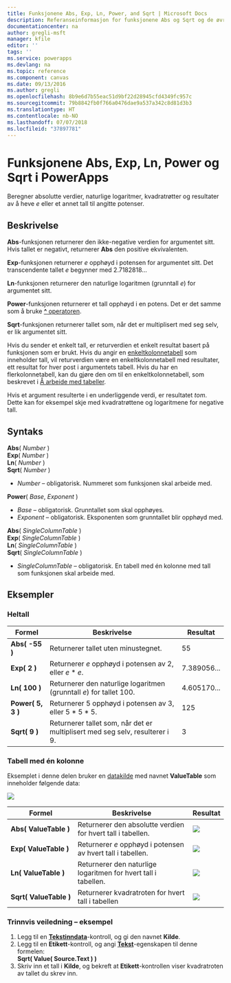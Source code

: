 ```yaml
---
title: Funksjonene Abs, Exp, Ln, Power, and Sqrt | Microsoft Docs
description: Referanseinformasjon for funksjonene Abs og Sqrt og de øvrige funksjonene i PowerApps, inkludert syntaks og eksempler
documentationcenter: na
author: gregli-msft
manager: kfile
editor: ''
tags: ''
ms.service: powerapps
ms.devlang: na
ms.topic: reference
ms.component: canvas
ms.date: 09/13/2016
ms.author: gregli
ms.openlocfilehash: 8b9e6d7b55eac51d9bf22d28945cfd4349fc957c
ms.sourcegitcommit: 79b8842fb0f766a0476dae9a537a342c8d81d3b3
ms.translationtype: HT
ms.contentlocale: nb-NO
ms.lasthandoff: 07/07/2018
ms.locfileid: "37897781"
---
```

# <a name="abs-exp-ln-power-and-sqrt-functions-in-powerapps"></a>Funksjonene Abs, Exp, Ln, Power og Sqrt i PowerApps
Beregner absolutte verdier, naturlige logaritmer, kvadratrøtter og resultater av å heve *e* eller et annet tall til angitte potenser.

## <a name="description"></a>Beskrivelse
**Abs**-funksjonen returnerer den ikke-negative verdien for argumentet sitt. Hvis tallet er negativt, returnerer **Abs** den positive ekvivalenten.

**Exp**-funksjonen returnerer *e* opphøyd i potensen for argumentet sitt.  Det transcendente tallet *e* begynner med 2.7182818...

**Ln**-funksjonen returnerer den naturlige logaritmen (grunntall *e*) for argumentet sitt.

**Power**-funksjonen returnerer et tall opphøyd i en potens.  Det er det samme som å bruke [**^** operatoren](operators.md).

**Sqrt**-funksjonen returnerer tallet som, når det er multiplisert med seg selv, er lik argumentet sitt.

Hvis du sender et enkelt tall, er returverdien et enkelt resultat basert på funksjonen som er brukt.  Hvis du angir en [enkeltkolonnetabell](../working-with-tables.md) som inneholder tall, vil returverdien være en enkeltkolonnetabell med resultater, ett resultat for hver post i argumentets tabell. Hvis du har en flerkolonnetabell, kan du gjøre den om til en enkeltkolonnetabell, som beskrevet i [Å arbeide med tabeller](../working-with-tables.md).  

Hvis et argument resulterte i en underliggende verdi, er resultatet *tom*.  Dette kan for eksempel skje med kvadratrøttene og logaritmene for negative tall.

## <a name="syntax"></a>Syntaks
**Abs**( *Number* )<br>**Exp**( *Number* )<br>**Ln**( *Number* )<br>**Sqrt**( *Number* )

* *Number* – obligatorisk. Nummeret som funksjonen skal arbeide med.

**Power**( *Base*, *Exponent* )

* *Base* – obligatorisk. Grunntallet som skal opphøyes.
* *Exponent* – obligatorisk. Eksponenten som grunntallet blir opphøyd med.

**Abs**( *SingleColumnTable* )<br>**Exp**( *SingleColumnTable* )<br>**Ln**( *SingleColumnTable* )<br>**Sqrt**( *SingleColumnTable* )

* *SingleColumnTable* – obligatorisk. En tabell med én kolonne med tall som funksjonen skal arbeide med.

## <a name="examples"></a>Eksempler
### <a name="single-number"></a>Heltall

| Formel | Beskrivelse | Resultat |
| --- | --- | --- |
| **Abs( -55 )** |Returnerer tallet uten minustegnet. |55 |
| **Exp( 2 )** |Returnerer *e* opphøyd i potensen av 2, eller *e* \* *e*. |7.389056... |
| **Ln( 100 )** |Returnerer den naturlige logaritmen (grunntall *e*) for tallet 100. |4.605170... |
| **Power( 5, 3 )** |Returnerer 5 opphøyd i potensen av 3, eller 5 \* 5 \* 5. |125 |
| **Sqrt( 9 )** |Returnerer tallet som, når det er multiplisert med seg selv, resulterer i 9. |3 |

### <a name="single-column-table"></a>Tabell med én kolonne
Eksemplet i denne delen bruker en [datakilde](../working-with-data-sources.md) med navnet **ValueTable** som inneholder følgende data:

![](media/function-numericals/values.png)

| Formel | Beskrivelse | Resultat |
| --- | --- | --- |
| **Abs(&nbsp;ValueTable&nbsp;)** |Returnerer den absolutte verdien for hvert tall i tabellen. |<style> img { max-width: none } </style> ![](media/function-numericals/values-abs.png) |
| **Exp(&nbsp;ValueTable&nbsp;)** |Returnerer *e* opphøyd i potensen av hvert tall i tabellen. |<style> img { max-width: none } </style> ![](media/function-numericals/values-exp.png) |
| **Ln(&nbsp;ValueTable&nbsp;)** |Returnerer den naturlige logaritmen for hvert tall i tabellen. |<style> img { max-width: none } </style> ![](media/function-numericals/values-ln.png) |
| **Sqrt(&nbsp;ValueTable&nbsp;)** |Returnerer kvadratroten for hvert tall i tabellen |![](media/function-numericals/values-sqrt.png) |

### <a name="step-by-step-example"></a>Trinnvis veiledning – eksempel
1. Legg til en **[Tekstinndata](../controls/control-text-input.md)**-kontroll, og gi den navnet **Kilde**.
2. Legg til en **Etikett**-kontroll, og angi **[Tekst](../controls/properties-core.md)**-egenskapen til denne formelen:
   <br>
   **Sqrt( Value( Source.Text ) )**
3. Skriv inn et tall i **Kilde**, og bekreft at **Etikett**-kontrollen viser kvadratroten av tallet du skrev inn.

